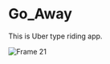 # Go_Away
This is Uber type riding app.

![Frame 21](https://github.com/abrar8954/Go_Away/assets/90710063/fe649316-fc03-4559-90f2-5a6c04cfad7c)

